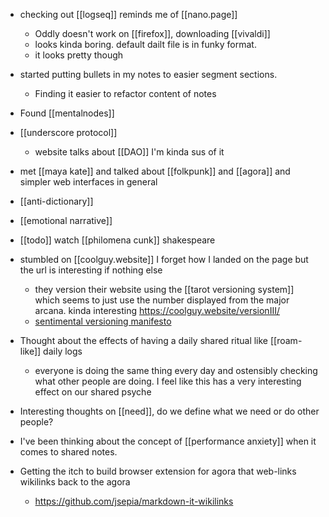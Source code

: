 * checking out [[logseq]] reminds me of [[nano.page]]
	* Oddly doesn't work on [[firefox]], downloading [[vivaldi]]
	* looks kinda boring. default dailt file is in funky format.
	* it looks pretty though
* started putting bullets in my notes to easier segment sections. 
	* Finding it easier to refactor content of notes
* Found [[mentalnodes]]
* [[underscore protocol]]
	* website talks about [[DAO]] I'm kinda sus of it
* met [[maya kate]] and talked about [[folkpunk]] and [[agora]] and simpler web interfaces in general

* [[anti-dictionary]]
* [[emotional narrative]]
* [[todo]] watch [[philomena cunk]] shakespeare
* stumbled on [[coolguy.website]] I forget how I landed on the page but the url is interesting if nothing else
	* they version their website using the [[tarot versioning system]] which seems to just use the number displayed from the major arcana. kinda interesting https://coolguy.website/versionIII/
	* [sentimental versioning manifesto](http://sentimentalversioning.org)
* Thought about the effects of having a daily shared ritual like [[roam-like]] daily logs
	* everyone is doing the same thing every day and ostensibly checking what other people are doing. I feel like this has a very interesting effect on our shared psyche
* Interesting thoughts on [[need]], do we define what we need or do other people?
* I've been thinking about the concept of [[performance anxiety]] when it comes to shared notes. 
* Getting the itch to build browser extension for agora that web-links wikilinks back to the agora
	* https://github.com/jsepia/markdown-it-wikilinks


